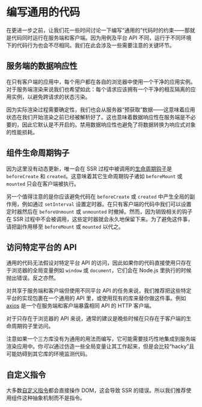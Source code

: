 # 编写通用的代码

在更进一步之前，让我们花一些时间讨论一下编写“通用的”代码时的约束——那就是代码同时运行在服务端和客户端。因为用例及平台 API 不同，运行于不同环境下的代码行为也会不尽相同。我们在此会涉及一些需要注意的关键环节。

## 服务端的数据响应性

在只有客户端的应用中，每个用户都在各自的浏览器中使用一个干净的应用实例。对于服务端渲染来说我们也希望如此：每个请求应该拥有一个干净的相互隔离的应用实例，以避免跨请求的状态污染。

因为实际渲染过程需要确定性，我们也会从服务器“预获取”数据——这意味着应用状态在我们开始渲染之前已经被解析好了。这也意味着数据响应性在服务端是不必要的，因此它默认是不开启的。禁用数据响应性也避免了将数据转换为响应式对象的性能损耗。

## 组件生命周期钩子

因为这里没有动态更新，唯一会在 SSR 过程中被调用的[生命周期钩子](/guide/instance.html#生命周期钩子)是 `beforeCreate` 和 `created`。这意味着其它生命周期钩子诸如 `beforeMount` 或 `mounted` 只会在客户端被执行。

另一个值得注意的是你应该避免代码在 `beforeCreate` 或 `created` 中产生全局的副作用，例如通过 `setInterval` 设置定时器。在只有客户端的代码中我们可以设置定时器然后在 `beforeUnmount` 或 `unmounted` 时撤掉。然而，因为销毁相关的钩子在 SSR 过程中不会被调用，这些定时器就会永久地保留下来。为了避免这件事，请把副作用移至 `beforeMount` 或 `mounted` 以代之。

## 访问特定平台的 API

通用的代码无法假设对特定平台 API 的访问，因此如果你的代码直接使用只存在于浏览器的全局变量例如 `window` 或 `document`，它们会在 Node.js 里执行的时候抛出错误。反之亦然。

对共享于服务端和客户端但使用不同平台 API 的任务来说，我们推荐把这些特定平台的实现包裹在一个通用的 API 里，或使用现有的库来替你做这件事。例如 [axios](https://github.com/axios/axios) 是一个在服务端和客户端暴露相同 API 的 HTTP 客户端。

对于只存在于浏览器的 API 来说，通常的建议是晚些时候在只存在于客户端的生命周期钩子里访问。

注意如果一个三方库没有为通用的用法而编写，它可能需要技巧性地集成到服务端渲染应用中。你*可以*通过仿造一些全局变量让其工作起来，但是会比较“hacky”且可能妨碍到其它库的环境监测代码。

## 自定义指令

大多数[自定义指令](/guide/custom-directive.html#自定义指令)都会直接操作 DOM，这会导致 SSR 的错误。所以我们推荐使用组件这种抽象机制而不是指令。
